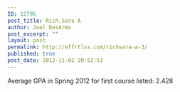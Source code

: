 ```yaml
---
ID: 12795
post_title: Rich,Sara A
author: Joel DesArmo
post_excerpt: ""
layout: post
permalink: http://effrtlss.com/richsara-a-3/
published: true
post_date: 2012-11-02 20:52:51
---
```

<p>Average GPA in Spring 2012 for first course listed: 2.428</p>
